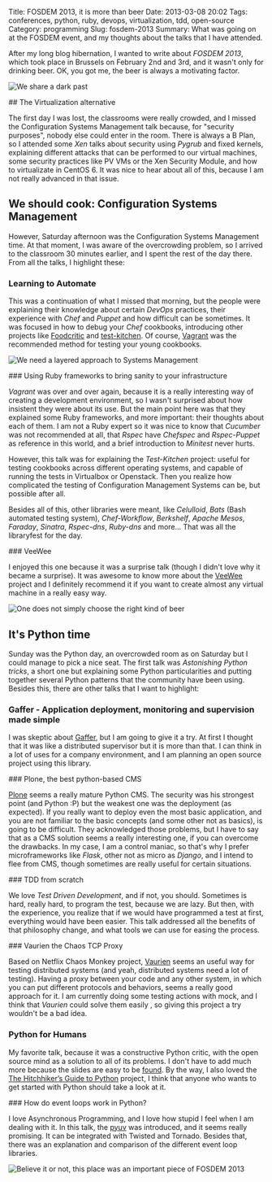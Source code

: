 Title: FOSDEM 2013, it is more than beer
Date: 2013-03-08 20:02
Tags: conferences, python, ruby, devops, virtualization, tdd, open-source
Category: programming
Slug: fosdem-2013
Summary: What was going on at the FOSDEM event, and my thoughts about the talks that I have attended.

After my long blog hibernation, I wanted to write about *FOSDEM 2013*, which took place in Brussels on February 2nd and 3rd, and it wasn't only for drinking beer. OK, you got me, the beer is always a motivating factor.

![We share a dark past](http://i.imgur.com/Il4kdf4.jpg)


## The Virtualization alternative

The first day I was lost, the classrooms were really crowded, and I missed the Configuration Systems Management talk because, for "security purposes", nobody else could enter in the room. There is always a B Plan, so I attended some *Xen* talks about security using *Pygrub* and fixed kernels, explaining different attacks that can be performed to our virtual machines, some security practices like PV VMs or the Xen Security Module, and how to virtualizate in CentOS 6. It was nice to hear about all of this, because I am not really advanced in that issue.


## We should cook: Configuration Systems Management

However, Saturday afternoon was the Configuration Systems Management time. At that moment, I was aware of the overcrowding problem, so I arrived to the classroom 30 minutes earlier, and I spent the rest of the day there. From all the talks, I highlight these:

### Learning to Automate

This was a continuation of what I missed that morning, but the people were explaining their knowledge about certain *DevOps* practices, their experience with *Chef* and *Puppet* and how difficult can be sometimes. It was focused in how to debug your *Chef* cookbooks, introducing other projects like [Foodcritic](http://acrmp.github.com/foodcritic/) and [test-kitchen](https://github.com/opscode/test-kitchen). Of course, [Vagrant](http://www.vagrantup.com/) was the recommended method for testing your young cookbooks.

![We need a layered approach to Systems Management](http://i.imgur.com/bvFEbyM.jpg)

### Using Ruby frameworks to bring sanity to your infrastructure

*Vagrant* was over and over again, because it is a really interesting way of creating a development environment, so I wasn't surprised about how insistent they were about its use. But the main point here was that they explained some Ruby frameworks, and more important: their thoughts about each of them. I am not a Ruby expert so it was nice to know that *Cucumber* was not recommended at all, that *Rspec* have *Chefspec* and *Rspec-Puppet* as reference in this world, and a brief introduction to *Minitest* never hurts.

However, this talk was for explaining the *Test-Kitchen* project: useful for testing cookbooks across different operating systems, and capable of running the tests in Virtualbox or Openstack. Then you realize how complicated the testing of Configuration Management Systems can be, but possible after all.

Besides all of this, other libraries were meant, like *Celulloid*, *Bats* (Bash automated testing system), *Chef-Workflow*, *Berkshelf*, *Apache Mesos*, *Faraday*, *Sinatra*, *Rspec-dns*, *Ruby-dns* and more... That was all the libraryfest for the day.

### VeeWee

I enjoyed this one because it was a surprise talk (though I didn't love why it became a surprise). It was awesome to know more about the [VeeWee](https://github.com/jedi4ever/veewee) project and I definitely recommend it if you want to create almost any virtual machine in a really easy way.

![One does not simply choose the right kind of beer](http://i.imgur.com/Xrv3xC0.jpg)


## It's Python time

Sunday was the Python day, an overcrowded room as on Saturday but I could manage to pick a nice seat. The first talk was *Astonishing Python tricks*, a short one but explaining some Python particularities and putting together several Python patterns that the community have been using. Besides this, there are other talks that I want to highlight:

### Gaffer - Application deployment, monitoring and supervision made simple

I was skeptic about [Gaffer](http://gaffer.readthedocs.org/), but I am going to give it a try. At first I thought that it was like a distributed supervisor but it is more than that. I can think in a lot of uses for a company environment, and I am planning an open source project using this library.

### Plone, the best python-based CMS

[Plone](http://plone.org/) seems a really mature Python CMS. The security was his strongest point (and Python :P) but the weakest one was the deployment (as expected). If you really want to deploy even the most basic application, and you are not familiar to the basic concepts (and some other not as basics), is going to be difficult. They acknowledged those problems, but I have to say that as a CMS solution seems a really interesting one, if you can overcome the drawbacks. In my case, I am a control maniac, so that's why I prefer microframeworks like *Flask*, other not as micro as *Django*, and I intend to flee from CMS, though sometimes are really useful for certain situations.

### TDD from scratch

We love *Test Driven Development*, and if not, you should. Sometimes is hard, really hard, to program the test, because we are lazy. But then, with the experience, you realize that if we would have programmed a test at first, everything would have been easier. This talk addressed all the benefits of that philosophy change, and what tools we can use for easing the process.

### Vaurien the Chaos TCP Proxy

Based on Netflix Chaos Monkey project, [Vaurien](http://vaurien.readthedocs.org/) seems an useful way for testing distributed systems (and yeah, distributed systems need a lot of testing). Having a proxy between your code and any other system, in which you can put different protocols and behaviors, seems a really good approach for it. I am currently doing some testing actions with mock, and I think that *Vaurien* could solve them easily , so giving this project a try wouldn't be a bad idea.

### Python for Humans

My favorite talk, because it was a constructive Python critic, with the open source mind as a solution to all of its problems. I don't have to add much more because the slides are easy to be [found](https://speakerdeck.com/kennethreitz/python-for-humans). By the way, I also loved the [The Hitchhiker’s Guide to Python](http://python-guide.org)</a> project, I think that anyone who wants to get started with Python should take a look at it.

### How do event loops work in Python?

I love Asynchronous Programming, and I love how stupid I feel when I am dealing with it. In this talk, the [pyuv](http://pyuv.readthedocs.org) was introduced, and it seems really promising. It can be integrated with Twisted and Tornado. Besides that, there was an explanation and comparison of the different event loop libraries.

![Believe it or not, this place was an important piece of FOSDEM 2013](http://i.imgur.com/pWQSUZk.jpg)